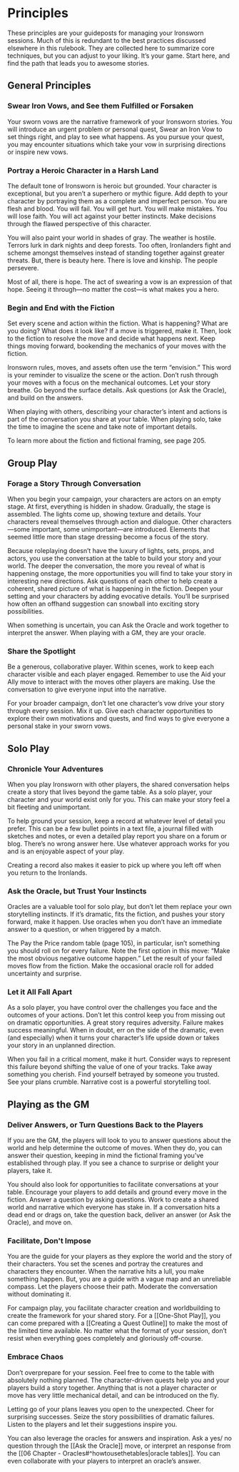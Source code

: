 # Principles
These principles are your guideposts for managing your Ironsworn sessions. Much of this is redundant to the best practices discussed elsewhere in this rulebook. They are collected here to summarize core techniques, but you can adjust to your liking. It’s your game. Start here, and find the path that leads you to awesome stories.
## General Principles
### Swear Iron Vows, and See them Fulfilled or Forsaken
Your sworn vows are the narrative framework of your Ironsworn stories. You will introduce an urgent problem or personal quest, Swear an Iron Vow to set things right, and play to see what happens. As you pursue your quest, you may encounter situations which take your vow in surprising directions or inspire new vows.
### Portray a Heroic Character in a Harsh Land
The default tone of Ironsworn is heroic but grounded. Your character is exceptional, but you aren’t a superhero or mythic figure. Add depth to your character by portraying them as a complete and imperfect person. You are flesh and blood. You will fail. You will get hurt. You will make mistakes. You will lose faith. You will act against your better instincts. Make decisions through the flawed perspective of this character.

You will also paint your world in shades of gray. The weather is hostile. Terrors lurk in dark nights and deep forests. Too often, Ironlanders fight and scheme amongst themselves instead of standing together against greater threats. But, there is beauty here. There is love and kinship. The people persevere.

Most of all, there is hope. The act of swearing a vow is an expression of that hope. Seeing it through—no matter the cost—is what makes you a hero.
### Begin and End with the Fiction
Set every scene and action within the fiction. What is happening? What are you doing? What does it look like? If a move is triggered, make it. Then, look to the fiction to resolve the move and decide what happens next. Keep things moving forward, bookending the mechanics of your moves with the fiction.

Ironsworn rules, moves, and assets often use the term “envision.” This word is your reminder to visualize the scene or the action. Don’t rush through your moves with a focus on the mechanical outcomes. Let your story breathe. Go beyond the surface details. Ask questions (or Ask the Oracle), and build on the answers.

When playing with others, describing your character’s intent and actions is part of the conversation you share at your table. When playing solo, take the time to imagine the scene and take note of important details.

To learn more about the fiction and fictional framing, see page 205.
## Group Play
### Forage a Story Through Conversation
When you begin your campaign, your characters are actors on an empty stage. At first, everything is hidden in shadow. Gradually, the stage is assembled. The lights come up, showing texture and details. Your characters reveal themselves through action and dialogue. Other characters—some important, some unimportant—are introduced. Elements that seemed little more than stage dressing become a focus of the story.

Because roleplaying doesn’t have the luxury of lights, sets, props, and actors, you use the conversation at the table to build your story and your world. The deeper the conversation, the more you reveal of what is happening onstage, the more opportunities you will find to take your story in interesting new directions. Ask questions of each other to help create a coherent, shared picture of what is happening in the fiction. Deepen your setting and your characters by adding evocative details. You’ll be surprised how often an offhand suggestion can snowball into exciting story possibilities.

When something is uncertain, you can Ask the Oracle and work together to interpret the answer. When playing with a GM, they are your oracle.
### Share the Spotlight
Be a generous, collaborative player. Within scenes, work to keep each character visible and each player engaged. Remember to use the Aid your Ally move to interact with the moves other players are making. Use the conversation to give everyone input into the narrative.

For your broader campaign, don’t let one character’s vow drive your story through every session. Mix it up. Give each character opportunities to explore their own motivations and quests, and find ways to give everyone a personal stake in your sworn vows.
## Solo Play
### Chronicle Your Adventures
When you play Ironsworn with other players, the shared conversation helps create a story that lives beyond the game table. As a solo player, your character and your world exist only for you. This can make your story feel a bit fleeting and unimportant.

To help ground your session, keep a record at whatever level of detail you prefer. This can be a few bullet points in a text file, a journal filled with sketches and notes, or even a detailed play report you share on a forum or blog. There’s no wrong answer here. Use whatever approach works for you and is an enjoyable aspect of your play.

Creating a record also makes it easier to pick up where you left off when you return to the Ironlands.
### Ask the Oracle, but Trust Your Instincts
Oracles are a valuable tool for solo play, but don’t let them replace your own storytelling instincts. If it’s dramatic, fits the fiction, and pushes your story forward, make it happen. Use oracles when you don’t have an immediate answer to a question, or when triggered by a match.

The Pay the Price random table (page 105), in particular, isn’t something you should roll on for every failure. Note the first option in this move: “Make the most obvious negative outcome happen.” Let the result of your failed moves flow from the fiction. Make the occasional oracle roll for added uncertainty and surprise.
### Let it All Fall Apart
As a solo player, you have control over the challenges you face and the outcomes of your actions. Don’t let this control keep you from missing out on dramatic opportunities. A great story requires adversity. Failure makes success meaningful. When in doubt, err on the side of the dramatic, even (and especially) when it turns your character’s life upside down or takes your story in an unplanned direction.

When you fail in a critical moment, make it hurt. Consider ways to represent this failure beyond shifting the value of one of your tracks. Take away something you cherish. Find yourself betrayed by someone you trusted. See your plans crumble. Narrative cost is a powerful storytelling tool.
## Playing as the GM
### Deliver Answers, or Turn Questions Back to the Players
If you are the GM, the players will look to you to answer questions about the world and help determine the outcome of moves. When they do, you can answer their question, keeping in mind the fictional framing you’ve established through play. If you see a chance to surprise or delight your players, take it.

You should also look for opportunities to facilitate conversations at your table. Encourage your players to add details and ground every move in the fiction. Answer a question by asking questions. Work to create a shared world and narrative which everyone has stake in. If a conversation hits a dead end or drags on, take the question back, deliver an answer (or Ask the Oracle), and move on.
### Facilitate, Don't Impose
You are the guide for your players as they explore the world and the story of their characters. You set the scenes and portray the creatures and characters they encounter. When the narrative hits a lull, you make something happen. But, you are a guide with a vague map and an unreliable compass. Let the players choose their path. Moderate the conversation without dominating it.

For campaign play, you facilitate character creation and worldbuilding to create the framework for your shared story. For a [[One-Shot Play]], you can come prepared with a [[Creating a Quest Outline]] to make the most of the limited time available. No matter what the format of your session, don’t resist when everything goes completely and gloriously off-course.

### Embrace Chaos
Don’t overprepare for your session. Feel free to come to the table with absolutely nothing planned. The character-driven quests help you and your players build a story together. Anything that is not a player character or move has very little mechanical detail, and can be introduced on the fly.

Letting go of your plans leaves you open to the unexpected. Cheer for surprising successes. Seize the story possibilities of dramatic failures. Listen to the players and let their suggestions inspire you.

You can also leverage the oracles for answers and inspiration. Ask a yes/ no question through the [[Ask the Oracle]] move, or interpret an response from the [[06 Chapter - Oracles#^howtousethetables|oracle tables]]. You can even collaborate with your players to interpret an oracle’s answer.